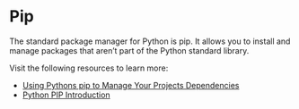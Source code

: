 # Pip

The standard package manager for Python is pip. It allows you to install and manage packages that aren’t part of the Python standard library.

Visit the following resources to learn more:

- [Using Pythons pip to Manage Your Projects Dependencies](https://realpython.com/what-is-pip/)
- [Python PIP Introduction](https://www.w3schools.com/python/python_pip.asp)
